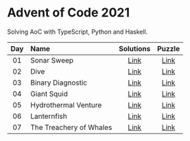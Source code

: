 # Advent of Code 2021

Solving AoC with TypeScript, Python and Haskell.


| Day | Name                                           | Solutions     | Puzzle                                      |
|:---:|:-----------------------------------------------|:-------------:|:-------------------------------------------:|
| 01  | Sonar Sweep                                    | [Link](day-1) | [Link](http://adventofcode.com/2021/day/1)  |
| 02  | Dive                                           | [Link](day-2) | [Link](http://adventofcode.com/2021/day/2)  |
| 03  | Binary Diagnostic                              | [Link](day-3) | [Link](http://adventofcode.com/2021/day/3)  |
| 04  | Giant Squid                                    | [Link](day-4) | [Link](http://adventofcode.com/2021/day/4)  |
| 05  | Hydrothermal Venture                           | [Link](day-5) | [Link](http://adventofcode.com/2021/day/5)  |
| 06  | Lanternfish                                    | [Link](day-6) | [Link](http://adventofcode.com/2021/day/6)  |
| 07  | The Treachery of Whales                        | [Link](day-7) | [Link](http://adventofcode.com/2021/day/7)  |